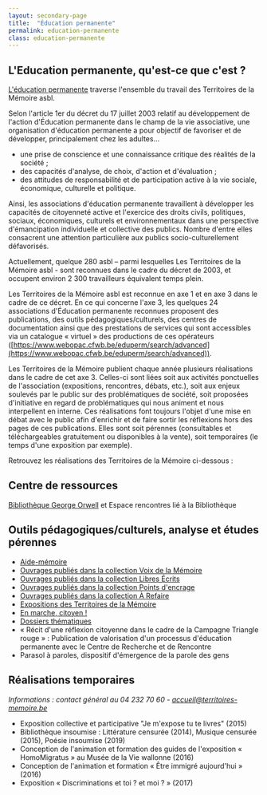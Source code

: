 ```yaml
---
layout: secondary-page
title:  "Éducation permanente"
permalink: education-permanente
class: education-permanente
---
```


<div class="page-section__content limited" markdown="1">

## L&#39;Education permanente, qu&#39;est-ce que c&#39;est ?

[L&#39;éducation permanente](http://www.educationpermanente.cfwb.be/) traverse l&#39;ensemble du travail des Territoires de la Mémoire asbl.

Selon l&#39;article 1er du décret du 17 juillet 2003 relatif au développement de l&#39;action d&#39;Éducation permanente dans le champ de la vie associative, une organisation d&#39;éducation permanente a pour objectif de favoriser et de développer, principalement chez les adultes…

- une prise de conscience et une connaissance critique des réalités de la société ;
- des capacités d&#39;analyse, de choix, d&#39;action et d&#39;évaluation ;
- des attitudes de responsabilité et de participation active à la vie sociale, économique, culturelle et politique.

Ainsi, les associations d&#39;éducation permanente travaillent à développer les capacités de citoyenneté active et l&#39;exercice des droits civils, politiques, sociaux, économiques, culturels et environnementaux dans une perspective d&#39;émancipation individuelle et collective des publics. Nombre d&#39;entre elles consacrent une attention particulière aux publics socio-culturellement défavorisés.

Actuellement, quelque 280 asbl – parmi lesquelles Les Territoires de la Mémoire asbl - sont reconnues dans le cadre du décret de 2003, et occupent environ 2 300 travailleurs équivalent temps plein.

Les Territoires de la Mémoire asbl est reconnue en axe 1 et en axe 3 dans le cadre de ce décret. En ce qui concerne l&#39;axe 3, les quelques 24 associations d&#39;Éducation permanente reconnues proposent des publications, des outils pédagogiques/culturels, des centres de documentation ainsi que des prestations de services qui sont accessibles via un catalogue « virtuel » des productions de ces opérateurs ([https://www.webopac.cfwb.be/eduperm/search/advanced](https://www.webopac.cfwb.be/eduperm/search/advanced)).

Les Territoires de la Mémoire publient chaque année plusieurs réalisations dans le cadre de cet axe 3. Celles-ci sont liées soit aux activités ponctuelles de l&#39;association (expositions, rencontres, débats, etc.), soit aux enjeux soulevés par le public sur des problématiques de société, soit proposées d&#39;initiative en regard de problématiques qui nous animent et nous interpellent en interne. Ces réalisations font toujours l&#39;objet d&#39;une mise en débat avec le public afin d&#39;enrichir et de faire sortir les réflexions hors des pages de ces publications. Elles sont soit pérennes (consultables et téléchargeables gratuitement ou disponibles à la vente), soit temporaires (le temps d&#39;une exposition par exemple).

Retrouvez les réalisations des Territoires de la Mémoire ci-dessous :

## Centre de ressources

[Bibliothèque George Orwell](https://www.territoires-memoire.be/bibliotheque-et-librairie/) et Espace rencontres lié à la Bibliothèque

## Outils pédagogiques/culturels, analyse et études pérennes

- [Aide-mémoire](https://www.territoires-memoire.be/archives-aide-memoire)
- [Ouvrages publiés dans la collection Voix de la Mémoire](https://www.territoires-memoire.be/editions/#collection-voix-de-la-memoire)
- [Ouvrages publiés dans la collection Libres Écrits](https://www.territoires-memoire.be/editions/#collection-libres-ecrits)
- [Ouvrages publiés dans la collection Points d&#39;encrage](https://www.territoires-memoire.be/editions/#collection-points-d-encrage)
- [Ouvrages publiés dans la collection À Refaire](https://www.territoires-memoire.be/editions/#collection-a-refaire)
- [Expositions des Territoires de la Mémoire](https://www.territoires-memoire.be/eduquer/#expositions-itinerantes)
- [En marche, citoyen !](https://www.territoires-memoire.be/reseau/#en-marche-citoyen)
- [Dossiers thématiques](https://www.territoires-memoire.be/dossiers)
- « Récit d&#39;une réflexion citoyenne dans le cadre de la Campagne Triangle rouge » : Publication de valorisation d&#39;un processus d&#39;éducation permanente avec le Centre de Recherche et de Rencontre
- Parasol à paroles, dispositif d&#39;émergence de la parole des gens

## Réalisations temporaires

_Informations : contact général au 04 232 70 60 -_ [_accueil@territoires-memoire.be_](mailto:accueil@territoires-memoire.be)

- Exposition collective et participative &quot;Je m&#39;expose tu te livres&quot; (2015)
- Bibliothèque insoumise : Littérature censurée (2014), Musique censurée (2015), Poésie insoumise (2019)
- Conception de l&#39;animation et formation des guides de l&#39;exposition « HomoMigratus » au Musée de la Vie wallonne (2016)
- Conception de l&#39;animation et formation « Être immigré aujourd&#39;hui » (2016)
- Exposition « Discriminations et toi ? et moi ? » (2017)

</div>
